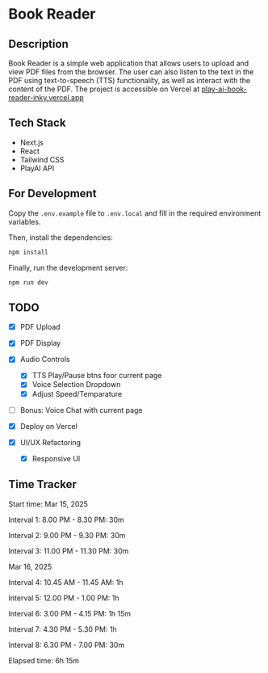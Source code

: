# Book Reader

## Description

Book Reader is a simple web application that allows users to upload and view PDF files from the browser. The user can also listen to the text in the PDF using text-to-speech (TTS) functionality, as well as interact with the content of the PDF.
The project is accessible on Vercel at [play-ai-book-reader-inky.vercel.app](https://play-ai-book-reader-inky.vercel.app)

## Tech Stack

- Next.js
- React
- Tailwind CSS
- PlayAI API

## For Development

Copy the `.env.example` file to `.env.local` and fill in the required environment variables.

Then, install the dependencies:

```bash
npm install
```

Finally, run the development server:

```bash
npm run dev
```

## TODO

- [x] PDF Upload
- [x] PDF Display
- [x] Audio Controls

  - [x] TTS Play/Pause btns foor current page
  - [x] Voice Selection Dropdown
  - [x] Adjust Speed/Temparature

- [ ] Bonus: Voice Chat with current page
- [x] Deploy on Vercel
- [X] UI/UX Refactoring
  - [X] Responsive UI

## Time Tracker

Start time: Mar 15, 2025

Interval 1: 8.00 PM - 8.30 PM: 30m

Interval 2: 9.00 PM - 9.30 PM: 30m

Interval 3: 11.00 PM - 11.30 PM: 30m

Mar 16, 2025

Interval 4: 10.45 AM - 11.45 AM: 1h

Interval 5: 12.00 PM - 1.00 PM: 1h

Interval 6: 3.00 PM - 4.15 PM: 1h 15m

Interval 7: 4.30 PM - 5.30 PM: 1h

Interval 8: 6.30 PM - 7.00 PM: 30m

Elapsed time: 6h 15m
